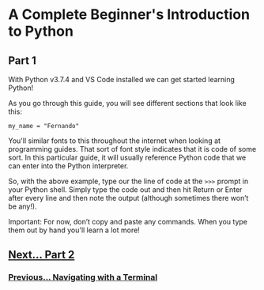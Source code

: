 # A Complete Beginner's Introduction to Python

## Part 1

With Python v3.7.4 and VS Code installed we can get started learning Python!

As you go through this guide, you will see different sections that look like this:

`my_name = "Fernando"`

You'll similar fonts to this throughout the internet when looking at programming guides. That sort of font style indicates that it is code of some sort. In this particular guide, it will usually reference Python code that we can enter into the Python interpreter.

So, with the above example, type our the line of code at the `>>>` prompt in your Python shell. Simply type the code out and then hit Return or Enter after every line and then note the output (although sometimes there won’t be any!).

Important: For now, don’t copy and paste any commands. When you type them out by hand you'll learn a lot more!

## [Next... Part 2](part2.md)

### [Previous... Navigating with a Terminal](navigating-with-a-terminal.md)